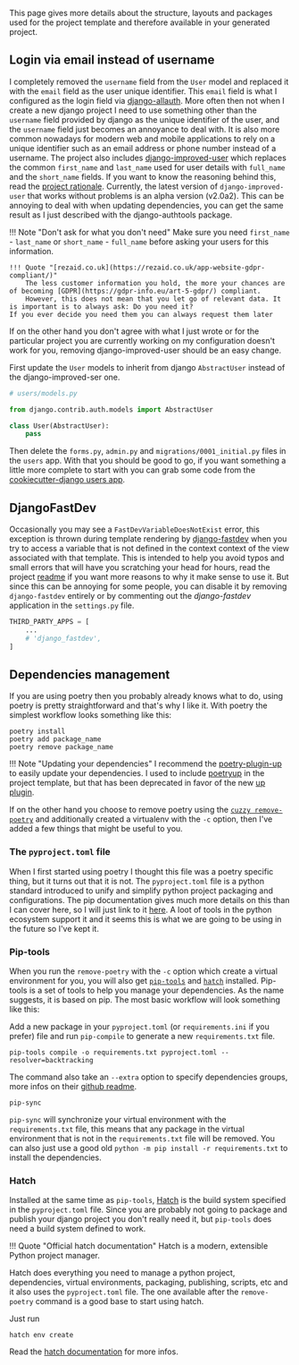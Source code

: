 This page gives more details about the structure, layouts and packages used for the project template and therefore available
in your generated project.


## Login via email instead of username

I completely removed the `username` field from the `User` model and replaced it with the `email` field as the user unique identifier.
This `email` field is what I configured as the login field via [django-allauth](https://github.com/pennersr/django-allauth). More often then not when I create a new django project
I need to use something other than the `username` field provided by django as the unique identifier of the user, and the `username` field
just becomes an annoyance to deal with. It is also more common nowadays for modern web and mobile applications to rely on a unique identifier
such as an email address or phone number instead of a username.
The project also includes [django-improved-user](https://django-improved-user.readthedocs.io/en/latest/index.html
) which replaces the common `first_name` and `last_name` used for user details with `full_name`
and the `short_name` fields. If you want to know the reasoning behind this, read the [project rationale](
https://django-improved-user.readthedocs.io/en/latest/rationale.html).
Currently, the latest version of `django-improved-user` that works without problems is an alpha version (v2.0a2). This can be annoying
to deal with when updating dependencies, you can get the same result as I just described with the django-authtools package.

!!! Note "Don't ask for what you don't need"
    Make sure you need `first_name` - `last_name` or `short_name` - `full_name` before asking your users for this information.

    !!! Quote "[rezaid.co.uk](https://rezaid.co.uk/app-website-gdpr-compliant/)"
        The less customer information you hold, the more your chances are of becoming [GDPR](https://gdpr-info.eu/art-5-gdpr/) compliant.
        However, this does not mean that you let go of relevant data. It is important is to always ask: Do you need it?
    If you ever decide you need them you can always request them later

If on the other hand you don't agree with what I just wrote or for the particular project you are currently working on
my configuration doesn't work for you, removing django-improved-user should be an easy change.

First update the `User` models to inherit from django `AbstractUser` instead of the django-improved-ser one.

```python
# users/models.py

from django.contrib.auth.models import AbstractUser

class User(AbstractUser):
    pass
```

Then delete the `forms.py`, `admin.py` and `migrations/0001_initial.py`  files in the `users` app.
With that you should be good to go, if you want something a little more complete to start with you can grab some
code from the [cookiecutter-django users app](https://github.com/cookiecutter/cookiecutter-django/tree/master/%7B%7Bcookiecutter.project_slug%7D%7D/%7B%7Bcookiecutter.project_slug%7D%7D/users).

## DjangoFastDev

Occasionally you may see a `FastDevVariableDoesNotExist` error, this exception is thrown during template rendering
by [django-fastdev](https://github.com/boxed/django-fastdev) when you try to access a variable that is not defined in the context
context of the view associated with that template. This is intended to help you avoid typos and small errors that will
have you scratching your head for hours, read the project [readme](https://github.com/boxed/django-fastdev#django-fastdev) if you want more reasons
to why it make sense to use it. But since this can be annoying for some people, you can disable it by removing `django-fastdev`
entirely or by commenting out the *django-fastdev* application in the `settings.py` file.

```python
THIRD_PARTY_APPS = [
    ...
    # 'django_fastdev',
]
```

## Dependencies management

If you are using poetry then you probably already knows what to do, using poetry is pretty straightforward and that's why I like it.
With poetry the simplest workflow looks something like this:

```shell
poetry install
poetry add package_name
poetry remove package_name
```

!!! Note "Updating your dependencies"
    I recommend the [poetry-plugin-up](https://github.com/MousaZeidBaker/poetry-plugin-up) to easily update your dependencies.
    I used to include [poetryup](https://github.com/MousaZeidBaker/poetryup) in the project template, but that has been deprecated
    in favor of the new [up plugin](https://github.com/MousaZeidBaker/poetryup).

If on the other hand you choose to remove poetry using the [`cuzzy remove-poetry`](https://tobi-de.github.io/fuzzy-couscous/usage/#cuzzy-remove-poetry) and additionally
created a virtualenv with the `-c` option, then I've added a few things that might be useful to you.

### The `pyproject.toml` file

When I first started using poetry I thought this file  was a poetry specific thing, but it turns out that it is not. The `pyproject.toml` file is a
python standard introduced to unify and simplify python project packaging and configurations.
The pip documentation gives much more details on this than I can cover here, so I will just link to it [here](https://pip.pypa.io/en/stable/reference/build-system/pyproject-toml/).
A loot of tools in the python ecosystem support it and it seems this is what we are going to be using in the future so I've kept it.

### Pip-tools

When you run the `remove-poetry` with the `-c` option which create a virtual environment for you, you will also get [`pip-tools`](https://github.com/jazzband/pip-tools) and [`hatch`](https://github.com/pypa/hatch) installed.
Pip-tools is a set of tools to help you manage your dependencies. As the name suggests, it is based on pip.
The most basic workflow will look something like this:

Add a new package in your `pyproject.toml` (or `requirements.ini` if you prefer) file and run `pip-compile` to generate a new `requirements.txt` file.
```shell
pip-tools compile -o requirements.txt pyproject.toml --resolver=backtracking
```
The command also take an `--extra` option to specify dependencies groups, more infos on their [github readme](https://github.com/jazzband/pip-tools).

```shell
pip-sync
```
`pip-sync` will synchronize your virtual environment with the `requirements.txt` file, this means that any package in the virtual
environment that is not in the `requirements.txt` file will be removed. You can also just use a good old `python -m pip install -r requirements.txt`
to install the dependencies.

### Hatch

Installed at the same time as  `pip-tools`, [Hatch](https://hatch.pypa.io/latest/) is the build system specified in the `pyproject.toml` file. Since you are probably
not going to package and publish your django project you don't really need it, but `pip-tools` does need a build system defined
to work.

!!! Quote "Official hatch documentation"
    Hatch is a modern, extensible Python project manager.

Hatch does everything you need to manage a python project, dependencies, virtual environments, packaging, publishing, scripts, etc and it also uses
the `pyproject.toml` file. The one available after the `remove-poetry` command is a good base to start using hatch.

Just run
```shell
hatch env create
```

Read the [hatch documentation](https://hatch.pypa.io/latest/) for more infos.
